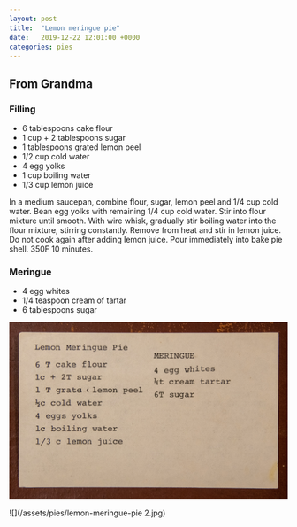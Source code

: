 ```yaml
---
layout: post
title:  "Lemon meringue pie"
date:   2019-12-22 12:01:00 +0000
categories: pies
---
```


## From Grandma
### Filling
* 6 tablespoons cake flour
* 1 cup + 2 tablespoons sugar
* 1 tablespoons grated lemon peel
* 1/2 cup cold water
* 4 egg yolks
* 1 cup boiling water
* 1/3 cup lemon juice

In a medium saucepan, combine flour, sugar, lemon peel and 1/4 cup cold water. Bean egg yolks with remaining 1/4 cup cold water. Stir into flour mixture until smooth. With wire whisk, gradually stir boiling water into the flour mixture, stirring constantly. Remove from heat and stir in lemon juice. Do not cook again after adding lemon juice. Pour immediately into bake pie shell. 350F 10 minutes. 

### Meringue
* 4 egg whites
* 1/4 teaspoon cream of tartar
* 6 tablespoons sugar

![](/assets/pies/lemon-meringue-pie.jpg)

![](/assets/pies/lemon-meringue-pie 2.jpg)